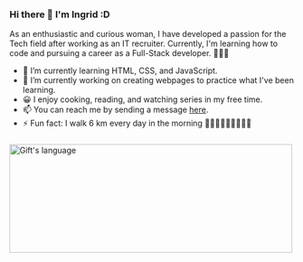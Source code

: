 ### Hi there 👋 I'm Ingrid :D

As an enthusiastic and curious woman, I have developed a passion for the Tech field after working as an IT recruiter.
Currently, I'm learning how to code and pursuing a career as a Full-Stack developer. 👩🏻‍💻

- 🌱 I’m currently learning HTML, CSS, and JavaScript.
- 🔭 I’m currently working on creating webpages to practice what I've been learning.
- 😀 I enjoy cooking, reading, and watching series in my free time.
- 📫 You can reach me by sending a message [here](isg.ingridguimaraes@gmail.com).
- ⚡ Fun fact: I walk 6 km every day in the morning 🚶🏻‍♀️🚶🏻‍♀️🚶🏻‍♀️

 ###
 <div>
<img align="center" src="https://github-readme-stats-git-masterrstaa-rickstaa.vercel.app/api/top-langs/?username=ingridgsi&langs_count=10&show_icons=true&locale=en&layout=compact&theme=light" alt="Gift's language" height="192px"  width="500px"/>
</div>


